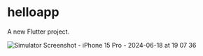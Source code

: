 # helloapp

A new Flutter project.


![Simulator Screenshot - iPhone 15 Pro - 2024-06-18 at 19 07 36](https://github.com/mmaestro23/hello_flutter/assets/53564019/8e63e64c-ba37-47b0-97f1-69305157641c)
